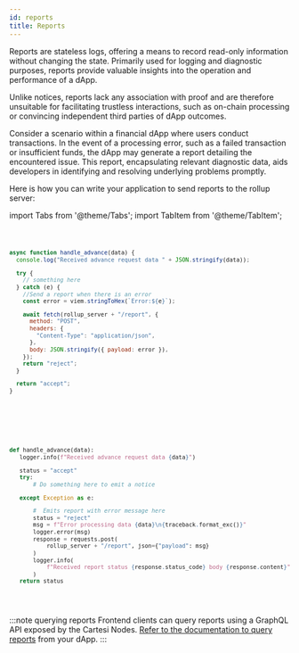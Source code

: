 ```yaml
---
id: reports
title: Reports
---
```


Reports are stateless logs, offering a means to record read-only information without changing the state. Primarily used for logging and diagnostic purposes, reports provide valuable insights into the operation and performance of a dApp.  

Unlike notices, reports lack any association with proof and are therefore unsuitable for facilitating trustless interactions, such as on-chain processing or convincing independent third parties of dApp outcomes. 

Consider a scenario within a financial dApp where users conduct transactions. In the event of a processing error, such as a failed transaction or insufficient funds, the dApp may generate a report detailing the encountered issue. This report, encapsulating relevant diagnostic data, aids developers in identifying and resolving underlying problems promptly.

Here is how you can write your application to send reports to the rollup server:


import Tabs from '@theme/Tabs';
import TabItem from '@theme/TabItem';

<Tabs>
  <TabItem value="JavaScript" label="JavaScript" default>
<pre><code>

```javascript
async function handle_advance(data) {
  console.log("Received advance request data " + JSON.stringify(data));

  try {
    // something here
  } catch (e) {
    //Send a report when there is an error
    const error = viem.stringToHex(`Error:${e}`);

    await fetch(rollup_server + "/report", {
      method: "POST",
      headers: {
        "Content-Type": "application/json",
      },
      body: JSON.stringify({ payload: error }),
    });
    return "reject";
  }

  return "accept";
}
```

</code></pre>
</TabItem>

<TabItem value="Python" label="Python" default>
<pre><code>

```python
def handle_advance(data):
   logger.info(f"Received advance request data {data}")

   status = "accept"
   try:
       # Do something here to emit a notice

   except Exception as e:

       #  Emits report with error message here
       status = "reject"
       msg = f"Error processing data {data}\n{traceback.format_exc()}"
       logger.error(msg)
       response = requests.post(
           rollup_server + "/report", json={"payload": msg}
       )
       logger.info(
           f"Received report status {response.status_code} body {response.content}"
       )
   return status

```

</code></pre>
</TabItem>

</Tabs>


:::note querying reports
Frontend clients can query reports using a GraphQL API exposed by the Cartesi Nodes. [Refer to the documentation to query reports](../../../development/retrieve-outputs.md/#query-all-reports) from your dApp. 
:::
